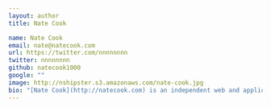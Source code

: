 ```yaml
---
layout: author
title: Nate Cook

name: Nate Cook
email: nate@natecook.com
url: https://twitter.com/nnnnnnnn
twitter: nnnnnnnn
github: natecook1000
google: ""
image: http://nshipster.s3.amazonaws.com/nate-cook.jpg
bio: "[Nate Cook](http://natecook.com) is an independent web and application developer who [writes frequently about topics in Swift](http://natecook.com/blog/)."
---
```

